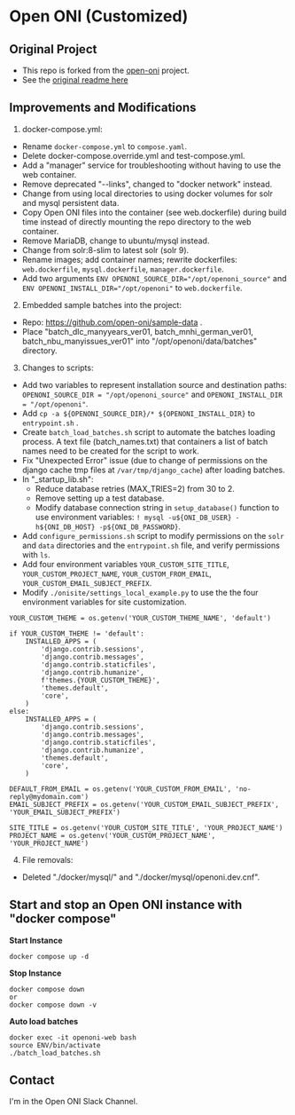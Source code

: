 # Open ONI (Customized)

## Original Project

- This repo is forked from the [open-oni](https://github.com/open-oni/open-oni) project.
- See the [original readme here](https://github.com/open-oni/open-oni/blob/dev/README.md)

## Improvements and Modifications

1. docker-compose.yml:
- Rename `docker-compose.yml` to `compose.yaml`.
- Delete docker-compose.override.yml and test-compose.yml.
- Add a "manager" service for troubleshooting without having to use the web container.
- Remove deprecated "--links", changed to "docker network" instead.
- Change from using local directories to using docker volumes for solr and mysql persistent data.
- Copy Open ONI files into the container (see web.dockerfile) during build time instead of directly mounting the repo directory to the web container.
- Remove MariaDB, change to ubuntu/mysql instead.
- Change from solr:8-slim to latest solr (solr 9).
- Rename images; add container names; rewrite dockerfiles: `web.dockerfile`, `mysql.dockerfile`, `manager.dockerfile`.
- Add two arguments `ENV OPENONI_SOURCE_DIR="/opt/openoni_source"` and `ENV OPENONI_INSTALL_DIR="/opt/openoni"` to `web.dockerfile`.

2. Embedded sample batches into the project:
- Repo: https://github.com/open-oni/sample-data .
- Place "batch_dlc_manyyears_ver01, batch_mnhi_german_ver01, batch_nbu_manyissues_ver01" into "/opt/openoni/data/batches" directory.

3. Changes to scripts:
- Add two variables to represent installation source and destination paths: `OPENONI_SOURCE_DIR = "/opt/openoni_source"` and `OPENONI_INSTALL_DIR = "/opt/openoni"`.
- Add `cp -a ${OPENONI_SOURCE_DIR}/* ${OPENONI_INSTALL_DIR}` to `entrypoint.sh` .
- Create `batch_load_batches.sh` script to automate the batches loading process. A text file (batch_names.txt) that containers a list of batch names need to be created for the script to work.
- Fix "Unexpected Error" issue (due to change of permissions on the django cache tmp files at `/var/tmp/django_cache`) after loading batches.
- In "_startup_lib.sh":
    - Reduce database retries (MAX_TRIES=2) from 30 to 2.
    - Remove setting up a test database.
    - Modify database connection string in `setup_database()` function to use environment variables: `! mysql -u${ONI_DB_USER} -h${ONI_DB_HOST} -p${ONI_DB_PASSWORD}`.
- Add `configure_permissions.sh` script to modify permissions on the `solr` and `data` directories and the `entrypoint.sh` file, and verify permissions with `ls`.
- Add four environment variables `YOUR_CUSTOM_SITE_TITLE`, `YOUR_CUSTOM_PROJECT_NAME`, `YOUR_CUSTOM_FROM_EMAIL`, `YOUR_CUSTOM_EMAIL_SUBJECT_PREFIX`.
- Modify `./onisite/settings_local_example.py` to use the the four environment variables for site customization.
```
YOUR_CUSTOM_THEME = os.getenv('YOUR_CUSTOM_THEME_NAME', 'default')

if YOUR_CUSTOM_THEME != 'default':
    INSTALLED_APPS = (
        'django.contrib.sessions',
        'django.contrib.messages',
        'django.contrib.staticfiles',
        'django.contrib.humanize',
        f'themes.{YOUR_CUSTOM_THEME}',
        'themes.default',
        'core',
    )
else:
    INSTALLED_APPS = (
        'django.contrib.sessions',
        'django.contrib.messages',
        'django.contrib.staticfiles',
        'django.contrib.humanize',
        'themes.default',
        'core',
    )

DEFAULT_FROM_EMAIL = os.getenv('YOUR_CUSTOM_FROM_EMAIL', 'no-reply@mydomain.com')
EMAIL_SUBJECT_PREFIX = os.getenv('YOUR_CUSTOM_EMAIL_SUBJECT_PREFIX', 'YOUR_EMAIL_SUBJECT_PREFIX')

SITE_TITLE = os.getenv('YOUR_CUSTOM_SITE_TITLE', 'YOUR_PROJECT_NAME')
PROJECT_NAME = os.getenv('YOUR_CUSTOM_PROJECT_NAME', 'YOUR_PROJECT_NAME')
```

4. File removals:
- Deleted "./docker/mysql/" and "./docker/mysql/openoni.dev.cnf".

## Start and stop an Open ONI instance with "docker compose"

**Start Instance**
```
docker compose up -d
```

**Stop Instance**
```
docker compose down
or
docker compose down -v
```

**Auto load batches**
```
docker exec -it openoni-web bash
source ENV/bin/activate
./batch_load_batches.sh
```

## Contact
I'm in the Open ONI Slack Channel.